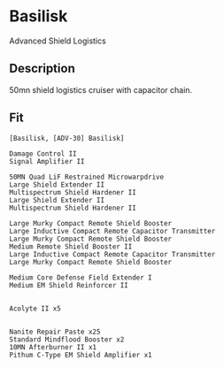 # Basilisk

Advanced Shield Logistics

## Description

50mn shield logistics cruiser with capacitor chain.

## Fit
```
[Basilisk, [ADV-30] Basilisk]

Damage Control II
Signal Amplifier II

50MN Quad LiF Restrained Microwarpdrive
Large Shield Extender II
Multispectrum Shield Hardener II
Large Shield Extender II
Multispectrum Shield Hardener II

Large Murky Compact Remote Shield Booster
Large Inductive Compact Remote Capacitor Transmitter
Large Murky Compact Remote Shield Booster
Medium Remote Shield Booster II
Large Inductive Compact Remote Capacitor Transmitter
Large Murky Compact Remote Shield Booster

Medium Core Defense Field Extender I
Medium EM Shield Reinforcer II


Acolyte II x5


Nanite Repair Paste x25
Standard Mindflood Booster x2
10MN Afterburner II x1
Pithum C-Type EM Shield Amplifier x1
```
